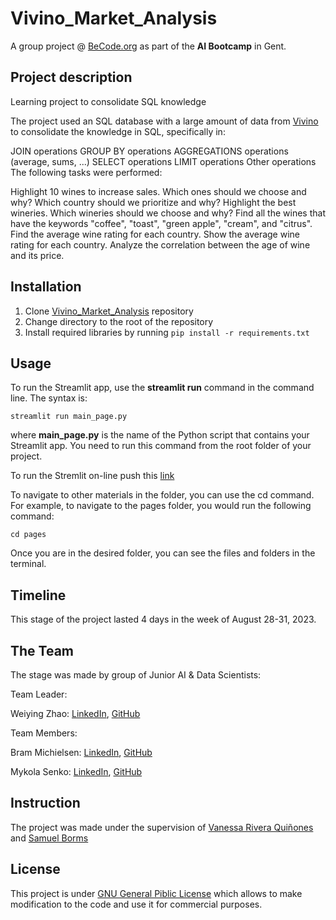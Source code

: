 # Vivino_Market_Analysis
A group project @ [BeCode.org](https://becode.org/) as part of the **AI Bootcamp** in Gent.
## Project description
Learning project to consolidate SQL knowledge

The project used an SQL database with a large amount of data from [Vivino](https://www.vivino.com/BE/en/) to consolidate the knowledge in SQL, specifically in:

JOIN operations
GROUP BY operations
AGGREGATIONS operations (average, sums, ...)
SELECT operations
LIMIT operations
Other operations
The following tasks were performed:

Highlight 10 wines to increase sales. Which ones should we choose and why?
Which country should we prioritize and why?
Highlight the best wineries. Which wineries should we choose and why?
Find all the wines that have the keywords "coffee", "toast", "green apple", "cream", and "citrus".
Find the average wine rating for each country.
Show the average wine rating for each country.
Analyze the correlation between the age of wine and its price.
## Installation
1. Clone [Vivino_Market_Analysis](https://github.com/MykolaSenko/Vivino_Market_Analysis) repository
2. Change directory to the root of the repository
3. Install required libraries by running `pip install -r requirements.txt`

## Usage
To run the Streamlit app, use the **streamlit run** command in the command line. The syntax is:

`streamlit run main_page.py`

where **main_page.py** is the name of the Python script that contains your Streamlit app. You need to run this command from the root folder of your project.

To run the Stremlit on-line push this [link](https://mykolasenko-vivino-market-analysis-main-page-efdziq.streamlit.app/)

To navigate to other materials in the folder, you can use the cd command. For example, to navigate to the pages folder, you would run the following command:

`cd pages`

Once you are in the desired folder, you can see the files and folders in the terminal.

## Timeline

This stage of the project lasted 4 days in the week of August 28-31, 2023.

## The Team

The stage was made by group of Junior AI & Data Scientists:

Team Leader:
    
Weiying Zhao: [LinkedIn](https://www.linkedin.com/in/weiying-zhao-a4a307241/), [GitHub](https://github.com/Winzhao0545)
    
Team Members:
    
Bram Michielsen: [LinkedIn](https://www.linkedin.com/in/brammichielsen/), [GitHub](https://github.com/BramMichielsen)
    
Mykola Senko: [LinkedIn](https://www.linkedin.com/in/mykola-senko-683510a4), [GitHub](https://github.com/MykolaSenko)

## Instruction

The project was made under the supervision of [Vanessa Rivera Quiñones](https://www.linkedin.com/in/vriveraq/) and [Samuel Borms](https://www.linkedin.com/in/sam-borms/?originalSubdomain=be)

## License
This project is under [GNU General Piblic License](./LICENSE) which allows to make modification to the code and use it for commercial purposes.